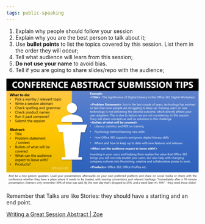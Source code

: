 ```yaml
---
tags: public-speaking
---
```


1. Explain why people should follow your session
2. Explain why you are the best person to talk about it;
3. Use **bullet points** to list the topics covered by this session. List them in the order they will occur;
4. Tell what audience will learn from this session;
5. **Do not use your name** to avoid bias.
6. Tell if you are going to share slides/repo with the audience;

![How to create session abstracts](./session-abstracts-guidelines.png)

Remember that Talks are like Stories: they should have a starting and an end point.

[Writing a Great Session Abstract | Zoe](https://zoe-365.com/writing-a-great-session-abstract/)
